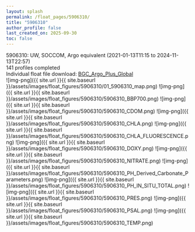 ```yaml
---
layout: splash
permalink: /float_pages/5906310/
title: "5906310"
author_profile: false
last_created_on: 2025-09-30
toc: false
---
```

 
5906310: UW, SOCCOM, Argo equivalent (2021-01-13T11:15 to 2024-11-13T22:57)\
141 profiles completed\
Individual float file download: [BGC_Argo_Plus_Global](https://ftp.soest.hawaii.edu/bgc_argo_plus/Individual_Floats/outliers_removed/5906310_Sprof_processed.nc)\
![img-png]({{ site.url }}{{ site.baseurl }}/assets/images/float_figures/5906310/01_5906310_map.png)
![img-png]({{ site.url }}{{ site.baseurl }}/assets/images/float_figures/5906310/5906310_BBP700.png)
![img-png]({{ site.url }}{{ site.baseurl }}/assets/images/float_figures/5906310/5906310_CDOM.png)
![img-png]({{ site.url }}{{ site.baseurl }}/assets/images/float_figures/5906310/5906310_CHLA.png)
![img-png]({{ site.url }}{{ site.baseurl }}/assets/images/float_figures/5906310/5906310_CHLA_FLUORESCENCE.png)
![img-png]({{ site.url }}{{ site.baseurl }}/assets/images/float_figures/5906310/5906310_DOXY.png)
![img-png]({{ site.url }}{{ site.baseurl }}/assets/images/float_figures/5906310/5906310_NITRATE.png)
![img-png]({{ site.url }}{{ site.baseurl }}/assets/images/float_figures/5906310/5906310_PH_Derived_Carbonate_Parameters.png)
![img-png]({{ site.url }}{{ site.baseurl }}/assets/images/float_figures/5906310/5906310_PH_IN_SITU_TOTAL.png)
![img-png]({{ site.url }}{{ site.baseurl }}/assets/images/float_figures/5906310/5906310_PRES.png)
![img-png]({{ site.url }}{{ site.baseurl }}/assets/images/float_figures/5906310/5906310_PSAL.png)
![img-png]({{ site.url }}{{ site.baseurl }}/assets/images/float_figures/5906310/5906310_TEMP.png)
